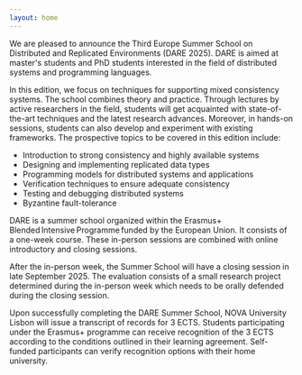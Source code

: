 ```yaml
---
layout: home
---
```



We are pleased to announce the Third Europe Summer School on Distributed and Replicated Environments (DARE 2025).
DARE is aimed at master's students and PhD students interested in the field of distributed systems and programming languages.

In this edition, we focus on techniques for supporting mixed consistency systems. The school combines theory and practice. Through lectures by active researchers in the field, students will get acquainted with state-of-the-art techniques and the latest research advances. Moreover, in hands-on sessions, students can also develop and experiment with existing frameworks.
The prospective topics to be covered in this edition include:

- Introduction to strong consistency and highly available systems
- Designing and implementing replicated data types
- Programming models for distributed systems and applications
- Verification techniques to ensure adequate consistency
- Testing and debugging distributed systems
- Byzantine fault-tolerance


DARE is a summer school organized within the Erasmus+ Blended Intensive Programme funded by the European Union. It consists of a one-week course. These in-person sessions are combined with online introductory and closing sessions.

After the in-person week, the Summer School will have a closing session in late September 2025. The evaluation consists of a small research project determined during the in-person week which needs to be orally defended during the closing session.

Upon successfully completing the DARE Summer School, NOVA University Lisbon will issue a transcript of records for 3 ECTS. Students participating under the Erasmus+ programme can receive recognition of the 3 ECTS according to the conditions outlined in their learning agreement. Self-funded participants can verify recognition options with their home university.
